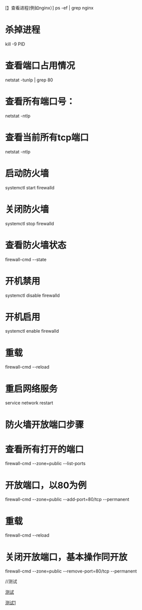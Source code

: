 [】查看进程(例如nginx）]
ps -ef | grep nginx

# 杀掉进程
kill -9 PID

# 查看端口占用情况
netstat -tunlp | grep 80

# 查看所有端口号：
netstat -ntlp

# 查看当前所有tcp端口
netstat -ntlp

# 启动防火墙
systemctl start firewalld

# 关闭防火墙
systemctl stop firewalld 

# 查看防火墙状态
firewall-cmd --state

# 开机禁用
systemctl disable firewalld

# 开机启用
systemctl enable firewalld

# 重载
firewall-cmd --reload

# 重启网络服务
service network restart

# 防火墙开放端口步骤
# 查看所有打开的端口
firewall-cmd --zone=public --list-ports 
# 开放端口，以80为例
firewall-cmd --zone=public --add-port=80/tcp --permanent  
# 重载
firewall-cmd --reload

# 关闭开放端口，基本操作同开放
firewall-cmd --zone=public --remove-port=80/tcp --permanent



//测试

[测试](https://www.csdn.net/)

[测试1](https://support.huaweicloud.com/index.html)


















